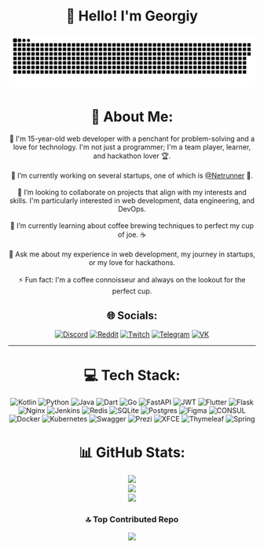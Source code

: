 <h1 align="center"> 👋 Hello! I'm Georgiy </h1>

<p align="center">
 <img width="600" src="assets/github-snake.svg" alt="snake"/>
</p>


<div align="center">


# 💫 About Me:
👋 I'm 15-year-old web developer with a penchant for problem-solving and a love for technology. I'm not just a programmer; I'm a team player, learner, and hackathon lover 🏆.<br><br>🔭 I’m currently working on several startups, one of which is [@Netrunner](https://t.me/netrunnerz) 🚀.<br><br>👯 I’m looking to collaborate on projects that align with my interests and skills. I'm particularly interested in web development, data engineering, and DevOps.<br><br>🌱 I’m currently learning about coffee brewing techniques to perfect my cup of joe. ☕️<br><br>💬 Ask me about my experience in web development, my journey in startups, or my love for hackathons.<br><br>⚡ Fun fact: I'm a coffee connoisseur and always on the lookout for the perfect cup.



 
## 🌐 Socials:
[![Discord](https://img.shields.io/badge/Discord-%237289DA.svg?logo=discord&logoColor=white)](https://discord.gg/QSUHXPRuT7) [![Reddit](https://img.shields.io/badge/Reddit-%23FF4500.svg?logo=Reddit&logoColor=white)](https://reddit.com/user/Puzzled-Growth-8353) [![Twitch](https://img.shields.io/badge/Twitch-%239146FF.svg?logo=Twitch&logoColor=white)](https://twitch.tv/go_gich)
[![Telegram](https://img.shields.io/badge/-Telegram-2CA5E0?style=flat&logo=telegram&logoColor=white)](https://tlgg.ru/B0brer) 
[![VK](https://img.shields.io/badge/-VK-2CA5E0?style=flat&logo=vk&logoColor=white)](https://vk.com/b0br1n1us)


--------
# 💻 Tech Stack:
![Kotlin](https://img.shields.io/badge/kotlin-%237F52FF.svg?style=for-the-badge&logo=kotlin&logoColor=white) ![Python](https://img.shields.io/badge/python-3670A0?style=for-the-badge&logo=python&logoColor=ffdd54) ![Java](https://img.shields.io/badge/java-%23ED8B00.svg?style=for-the-badge&logo=openjdk&logoColor=white) ![Dart](https://img.shields.io/badge/dart-%230175C2.svg?style=for-the-badge&logo=dart&logoColor=white) ![Go](https://img.shields.io/badge/go-%2300ADD8.svg?style=for-the-badge&logo=go&logoColor=white) ![FastAPI](https://img.shields.io/badge/FastAPI-005571?style=for-the-badge&logo=fastapi) ![JWT](https://img.shields.io/badge/JWT-black?style=for-the-badge&logo=JSON%20web%20tokens) ![Flutter](https://img.shields.io/badge/Flutter-%2302569B.svg?style=for-the-badge&logo=Flutter&logoColor=white) ![Flask](https://img.shields.io/badge/flask-%23000.svg?style=for-the-badge&logo=flask&logoColor=white) ![Nginx](https://img.shields.io/badge/nginx-%23009639.svg?style=for-the-badge&logo=nginx&logoColor=white) ![Jenkins](https://img.shields.io/badge/jenkins-%232C5263.svg?style=for-the-badge&logo=jenkins&logoColor=white) ![Redis](https://img.shields.io/badge/redis-%23DD0031.svg?style=for-the-badge&logo=redis&logoColor=white) ![SQLite](https://img.shields.io/badge/sqlite-%2307405e.svg?style=for-the-badge&logo=sqlite&logoColor=white) ![Postgres](https://img.shields.io/badge/postgres-%23316192.svg?style=for-the-badge&logo=postgresql&logoColor=white) ![Figma](https://img.shields.io/badge/figma-%23F24E1E.svg?style=for-the-badge&logo=figma&logoColor=white) ![CONSUL](https://img.shields.io/badge/consul-F24C53svg?style=for-the-badge&logo=consul&logoColor=white&color=%23F24C53) ![Docker](https://img.shields.io/badge/docker-%230db7ed.svg?style=for-the-badge&logo=docker&logoColor=white) ![Kubernetes](https://img.shields.io/badge/kubernetes-%23326ce5.svg?style=for-the-badge&logo=kubernetes&logoColor=white) ![Swagger](https://img.shields.io/badge/-Swagger-%23Clojure?style=for-the-badge&logo=swagger&logoColor=white) ![Prezi](https://img.shields.io/badge/Prezi-%23000000.svg?style=for-the-badge&logo=Prezi&logoColor=white) ![XFCE](https://img.shields.io/badge/XFCE-%232284F2.svg?style=for-the-badge&logo=xfce&logoColor=white) ![Thymeleaf](https://img.shields.io/badge/Thymeleaf-%23005C0F.svg?style=for-the-badge&logo=Thymeleaf&logoColor=white) ![Spring](https://img.shields.io/badge/spring-%236DB33F.svg?style=for-the-badge&logo=spring&logoColor=white)
# 📊 GitHub Stats:
![](https://github-readme-stats.vercel.app/api?username=BobrePatre&theme=dark&hide_border=false&include_all_commits=true&count_private=true)<br/>
![](https://github-readme-streak-stats.herokuapp.com/?user=BobrePatre&theme=dark&hide_border=false)<br/>
![](https://github-readme-stats.vercel.app/api/top-langs/?username=BobrePatre&theme=dark&hide_border=false&include_all_commits=true&count_private=true&layout=compact)


### 🔝 Top Contributed Repo
![](https://github-contributor-stats.vercel.app/api?username=BobrePatre&limit=5&theme=dark&combine_all_yearly_contributions=true)

</span>
